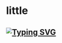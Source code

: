 # little
## [![Typing SVG](https://readme-typing-svg.herokuapp.com?font=Minecraft-ExtraBold&color=38B64A&lines=Welcome+to+JIMBRU+WA+test+repo...;Created+by+DEVIL+SER;This+is+a+Bgm+stickerbot;With+more+features;Thanks+for+visiting+our+git)](https://git.io/typing-svg)
